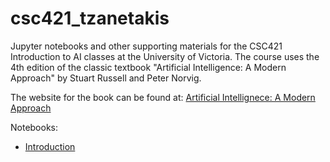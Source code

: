 # csc421_tzanetakis
Jupyter notebooks and other supporting materials for the CSC421 Introduction to AI classes at the University of Victoria. The course 
uses the 4th edition of the classic textbook "Artificial Intelligence: A Modern Approach" by Stuart Russell and Peter Norvig. 

The website for the book can be found at: 
[Artificial Intellignece: A Modern Approach](https://aima.cs.berkeley.edu/)


Notebooks: 
 
* [Introduction](https://github.com/gtzan/csc421_tzanetakis/blob/main/csc421_tzanetakis_introduction.ipynb)




